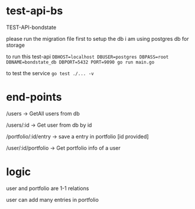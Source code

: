# test-api-bs

TEST-API-bondstate

please run the migration file first to setup the db
i am using postgres db for storage

to run this test-api
`DBHOST=localhost DBUSER=postgres DBPASS=root DBNAME=bondstate_db DBPORT=5432 PORT=9090 go run main.go`

to test the service
`go test ./... -v`

# end-points

/users -> GetAll users from db

/users/:id -> Get user from db by id

/portfolio/:id/entry -> save a entry in portfolio [id provided]

/user/:id/portfolio -> Get portfolio info of a user

# logic

user and portfolio are 1-1 relations

user can add many entries in portfolio
